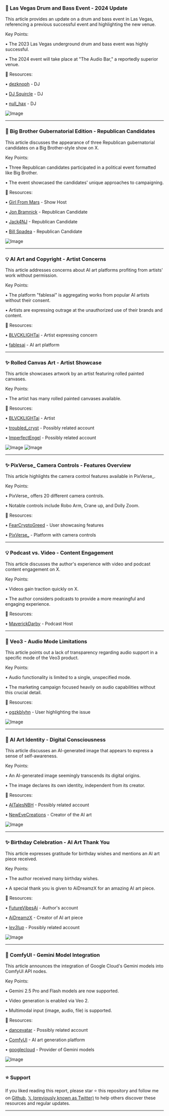 ### 🤖 Las Vegas Drum and Bass Event - 2024 Update

This article provides an update on a drum and bass event in Las Vegas, referencing a previous successful event and highlighting the new venue.

Key Points:

• The 2023 Las Vegas underground drum and bass event was highly successful.

• The 2024 event will take place at "The Audio Bar," a reportedly superior venue.


🔗 Resources:

• [dezknoph](https://x.com/dezknoph) - DJ

• [DJ Squircle](https://x.com/djsquircle) - DJ

• [null_hax](https://x.com/null_hax) - DJ

![Image](https://pbs.twimg.com/ext_tw_video_thumb/1927560043517419520/pu/img/ZHdR8lhyZKwjOZxV.jpg)


---
### 🤖 Big Brother Gubernatorial Edition - Republican Candidates

This article discusses the appearance of three Republican gubernatorial candidates on a Big Brother-style show on X.

Key Points:

•  Three Republican candidates participated in a political event formatted like Big Brother.

• The event showcased the candidates' unique approaches to campaigning.


🔗 Resources:

• [Girl From Mars](https://x.com/GirlFromMars_OG) - Show Host

• [Jon Bramnick](https://x.com/JonBramnick) - Republican Candidate

• [Jack4NJ](https://x.com/Jack4NJ) - Republican Candidate

• [Bill Spadea](https://x.com/BillSpadea) - Republican Candidate

![Image](https://pbs.twimg.com/media/GsAVBJ_WQAAmg3V?format=jpg&name=small)


---
### 💡 AI Art and Copyright - Artist Concerns

This article addresses concerns about AI art platforms profiting from artists' work without permission.

Key Points:

•  The platform "fablesai" is aggregating works from popular AI artists without their consent.

• Artists are expressing outrage at the unauthorized use of their brands and content.


🔗 Resources:

• [BLVCKLIGHTai](https://x.com/BLVCKLIGHTai) - Artist expressing concern

• [fablesai](https://x.com/fablesai) - AI art platform


---
### ✨ Rolled Canvas Art - Artist Showcase

This article showcases artwork by an artist featuring rolled painted canvases.

Key Points:

• The artist has many rolled painted canvases available.



🔗 Resources:

• [BLVCKLIGHTai](https://x.com/BLVCKLIGHTai) - Artist

• [troubled_cryst](https://x.com/troubled_cryst) - Possibly related account

• [ImperfectEngel](https://x.com/ImperfectEngel) - Possibly related account

![Image](https://pbs.twimg.com/media/Gr_iHPnXkAAtUTl?format=jpg&name=small)
![Image](https://pbs.twimg.com/media/Gr_iHPvX0AEZktT?format=jpg&name=small)


---
### ✨ PixVerse_ Camera Controls - Features Overview

This article highlights the camera control features available in PixVerse_.

Key Points:

• PixVerse_ offers 20 different camera controls.

• Notable controls include Robo Arm, Crane up, and Dolly Zoom.


🔗 Resources:

• [FearCryptoGreed](https://x.com/FearCryptoGreed) - User showcasing features

• [PixVerse_](https://x.com/PixVerse_) - Platform with camera controls


---
### 💡 Podcast vs. Video - Content Engagement

This article discusses the author's experience with video and podcast content engagement on X.

Key Points:

• Videos gain traction quickly on X.

• The author considers podcasts to provide a more meaningful and engaging experience.


🔗 Resources:

• [MaverickDarby](https://x.com/MaverickDarby) - Podcast Host


---
### 🤖 Veo3 - Audio Mode Limitations

This article points out a lack of transparency regarding audio support in a specific mode of the Veo3 product.

Key Points:

•  Audio functionality is limited to a single, unspecified mode.

•  The marketing campaign focused heavily on audio capabilities without this crucial detail.


🔗 Resources:

• [ogzkblyhn](https://x.com/ogzkblyhn) - User highlighting the issue

![Image](https://pbs.twimg.com/media/Gr_Mo5GWAAA7edM?format=png&name=900x900)


---
### 🤖 AI Art Identity -  Digital Consciousness

This article discusses an AI-generated image that appears to express a sense of self-awareness.

Key Points:

• An AI-generated image seemingly transcends its digital origins.

• The image declares its own identity, independent from its creator.


🔗 Resources:

• [AITalesNBH](https://x.com/AITalesNBH) - Possibly related account

• [NewEveCreations](https://x.com/NewEveCreations) - Creator of the AI art

![Image](https://pbs.twimg.com/media/Gr_J7cGWYAAlmKb?format=jpg&name=small)


---
### ✨ Birthday Celebration - AI Art Thank You

This article expresses gratitude for birthday wishes and mentions an AI art piece received.

Key Points:

• The author received many birthday wishes.

•  A special thank you is given to AiDreamzX for an amazing AI art piece.


🔗 Resources:

• [FutureVibesAi](https://x.com/FutureVibesAi) - Author's account

• [AiDreamzX](https://x.com/AiDreamzX) - Creator of AI art piece

• [_lev3lup_](https://x.com/_lev3lup) - Possibly related account


![Image](https://pbs.twimg.com/amplify_video_thumb/1927224380221788160/img/3yCO_9f1VVWsx6Q3.jpg)


---
### 🚀 ComfyUI - Gemini Model Integration

This article announces the integration of Google Cloud's Gemini models into ComfyUI API nodes.

Key Points:

• Gemini 2.5 Pro and Flash models are now supported.

• Video generation is enabled via Veo 2.

•  Multimodal input (image, audio, file) is supported.


🔗 Resources:

• [dancevatar](https://x.com/dancevatar) - Possibly related account

• [ComfyUI](https://x.com/ComfyUI) -  AI art generation platform

• [googlecloud](https://x.com/googlecloud) - Provider of Gemini models

![Image](https://pbs.twimg.com/media/Gr-CIODXMAARtrA?format=jpg&name=small)


---

### ⭐️ Support

If you liked reading this report, please star ⭐️ this repository and follow me on [Github](https://github.com/Drix10), [𝕏 (previously known as Twitter)](https://x.com/DRIX_10_) to help others discover these resources and regular updates.

---